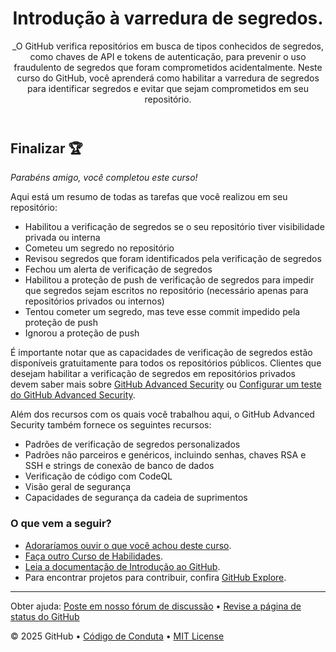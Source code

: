<header>

# Introdução à varredura de segredos.

_O GitHub verifica repositórios em busca de tipos conhecidos de segredos, como chaves de API e tokens de autenticação, para prevenir o uso fraudulento de segredos que foram comprometidos acidentalmente. Neste curso do GitHub, você aprenderá como habilitar a varredura de segredos para identificar segredos e evitar que sejam comprometidos em seu repositório.

</header>

## Finalizar 🏆

_Parabéns amigo, você completou este curso!_ 

Aqui está um resumo de todas as tarefas que você realizou em seu repositório:

- Habilitou a verificação de segredos se o seu repositório tiver visibilidade privada ou interna
- Cometeu um segredo no repositório
- Revisou segredos que foram identificados pela verificação de segredos
- Fechou um alerta de verificação de segredos
- Habilitou a proteção de push de verificação de segredos para impedir que segredos sejam escritos no repositório (necessário apenas para repositórios privados ou internos)
- Tentou cometer um segredo, mas teve esse commit impedido pela proteção de push
- Ignorou a proteção de push

É importante notar que as capacidades de verificação de segredos estão disponíveis gratuitamente para todos os repositórios públicos. Clientes que desejam habilitar a verificação de segredos em repositórios privados devem saber mais sobre [GitHub Advanced Security](https://docs.github.com/en/enterprise-cloud@latest/get-started/learning-about-github/about-github-advanced-security) ou [Configurar um teste do GitHub Advanced Security](https://docs.github.com/en/enterprise-cloud@latest/billing/managing-billing-for-github-advanced-security/setting-up-a-trial-of-github-advanced-security). 

Além dos recursos com os quais você trabalhou aqui, o GitHub Advanced Security também fornece os seguintes recursos:

- Padrões de verificação de segredos personalizados
- Padrões não parceiros e genéricos, incluindo senhas, chaves RSA e SSH e strings de conexão de banco de dados
- Verificação de código com CodeQL
- Visão geral de segurança
- Capacidades de segurança da cadeia de suprimentos

### O que vem a seguir?

- [Adoraríamos ouvir o que você achou deste curso](TBD-feedback-link).
- [Faça outro Curso de Habilidades](https://github.com/skills).
- [Leia a documentação de Introdução ao GitHub](https://docs.github.com/en/get-started).
- Para encontrar projetos para contribuir, confira [GitHub Explore](https://github.com/explore).

<footer>

---

Obter ajuda: [Poste em nosso fórum de discussão](https://github.com/skills/.github/discussions) &bull; [Revise a página de status do GitHub](https://www.githubstatus.com/)

&copy; 2025 GitHub &bull; [Código de Conduta](https://www.contributor-covenant.org/version/2/1/code_of_conduct/code_of_conduct.md) &bull; [MIT License](https://gh.io/mit)

</footer>
